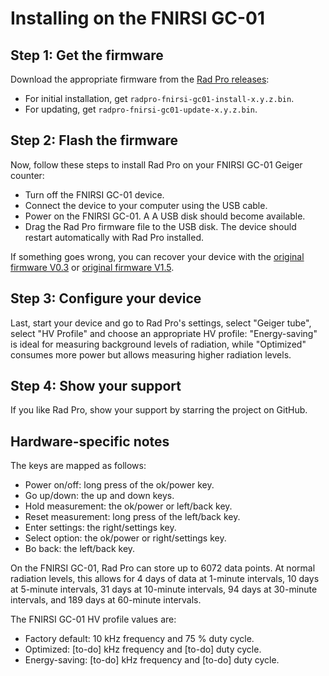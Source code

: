 # Installing on the FNIRSI GC-01

## Step 1: Get the firmware

Download the appropriate firmware from the [Rad Pro releases](https://github.com/Gissio/radpro/releases):
  * For initial installation, get `radpro-fnirsi-gc01-install-x.y.z.bin`.
  * For updating, get `radpro-fnirsi-gc01-update-x.y.z.bin`.

## Step 2: Flash the firmware

Now, follow these steps to install Rad Pro on your FNIRSI GC-01 Geiger counter:

* Turn off the FNIRSI GC-01 device.
* Connect the device to your computer using the USB cable.
* Power on the FNIRSI GC-01. A A USB disk should become available.
* Drag the Rad Pro firmware file to the USB disk. The device should restart automatically with Rad Pro installed.

If something goes wrong, you can recover your device with the [original firmware V0.3](devices/FNIRSI%20GC-01/FNIRSI%20GC-01%20V0.3.zip) or [original firmware V1.5](devices/FNIRSI%20GC-01/FNIRSI%20GC-01%20V1.5.bin).

## Step 3: Configure your device

Last, start your device and go to Rad Pro's settings, select "Geiger tube", select "HV Profile" and choose an appropriate HV profile: "Energy-saving" is ideal for measuring background levels of radiation, while "Optimized" consumes more power but allows measuring higher radiation levels.

## Step 4: Show your support

If you like Rad Pro, show your support by starring the project on GitHub.

## Hardware-specific notes

The keys are mapped as follows:

  * Power on/off: long press of the ok/power key.
  * Go up/down: the up and down keys.
  * Hold measurement: the ok/power or left/back key.
  * Reset measurement: long press of the left/back key.
  * Enter settings: the right/settings key.
  * Select option: the ok/power or right/settings key.
  * Bo back: the left/back key.

On the FNIRSI GC-01, Rad Pro can store up to 6072 data points. At normal radiation levels, this allows for 4 days of data at 1-minute intervals, 10 days at 5-minute intervals, 31 days at 10-minute intervals, 94 days at 30-minute intervals, and 189 days at 60-minute intervals.

The FNIRSI GC-01 HV profile values are:

* Factory default: 10 kHz frequency and 75 % duty cycle.
* Optimized: [to-do] kHz frequency and [to-do] duty cycle.
* Energy-saving: [to-do] kHz frequency and [to-do] duty cycle.
